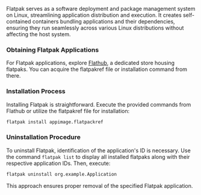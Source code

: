 Flatpak serves as a software deployment and package management system on Linux, streamlining application distribution and execution. It creates self-contained containers bundling applications and their dependencies, ensuring they run seamlessly across various Linux distributions without affecting the host system.

### Obtaining Flatpak Applications

For Flatpak applications, explore [Flathub](https://flathub.org), a dedicated store housing flatpaks. You can acquire the flatpakref file or installation command from there.

### Installation Process

Installing Flatpak is straightforward. Execute the provided commands from Flathub or utilize the flatpakref file for installation:

```bash
flatpak install appimage.flatpackref
```

### Uninstallation Procedure

To uninstall Flatpak, identification of the application's ID is necessary. Use the command `flatpak list` to display all installed flatpaks along with their respective application IDs. Then, execute:

```bash
flatpak uninstall org.example.Application
```

This approach ensures proper removal of the specified Flatpak application.